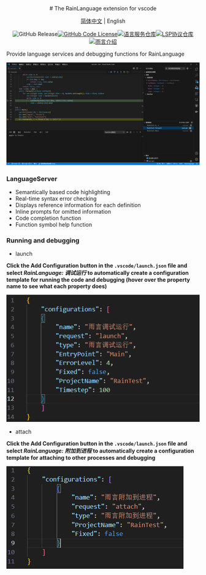 <div align = "center">
# The RainLanguage extension for vscode

[简体中文](./readme.md) | English

![GitHub Release](https://img.shields.io/github/v/release/RainCmd/RainLanguageVSCode)[![GitHub Code License](https://img.shields.io/github/license/RainCmd/RainLanguageVSCode)](LICENSE)[![语言服务仓库](https://img.shields.io/badge/repository-LanguageServer-cyan)](https://github.com/RainCmd/RainLanguageServer)[![LSP协议仓库](https://img.shields.io/badge/LSP-pink)](https://github.com/RainCmd/LanguageServerProtocol)[![雨言介绍](https://img.shields.io/badge/RainLanguage-smoke)](https://github.com/RainCmd/RainLanguage)

</div>

Provide language services and debugging functions for RainLanguage

![预览](./images/preview.png)

### LanguageServer
- Semantically based code highlighting
- Real-time syntax error checking
- Displays reference information for each definition
- Inline prompts for omitted information
- Code completion function
- Function symbol help function
### Running and debugging

- launch

**Click the Add Configuration button in the `.vscode/launch.json` file and select *RainLanguage: 调试运行* to automatically create a configuration template for running the code and debugging (hover over the property name to see what each property does)**

![运行并调试配置模板](./images/launchconfig.png)

- attach

**Click the Add Configuration button in the `.vscode/launch.json` file and select *RainLanguage: 附加到进程* to automatically create a configuration template for attaching to other processes and debugging**

![运行并调试配置模板](./images/attachconfig.png)
